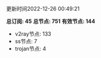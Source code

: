 更新时间2022-12-26 00:49:21

**总订阅: 45**
**总节点: 751**
**有效节点: 144**
- v2ray节点: 133
- ss节点: 7
- trojan节点: 4
